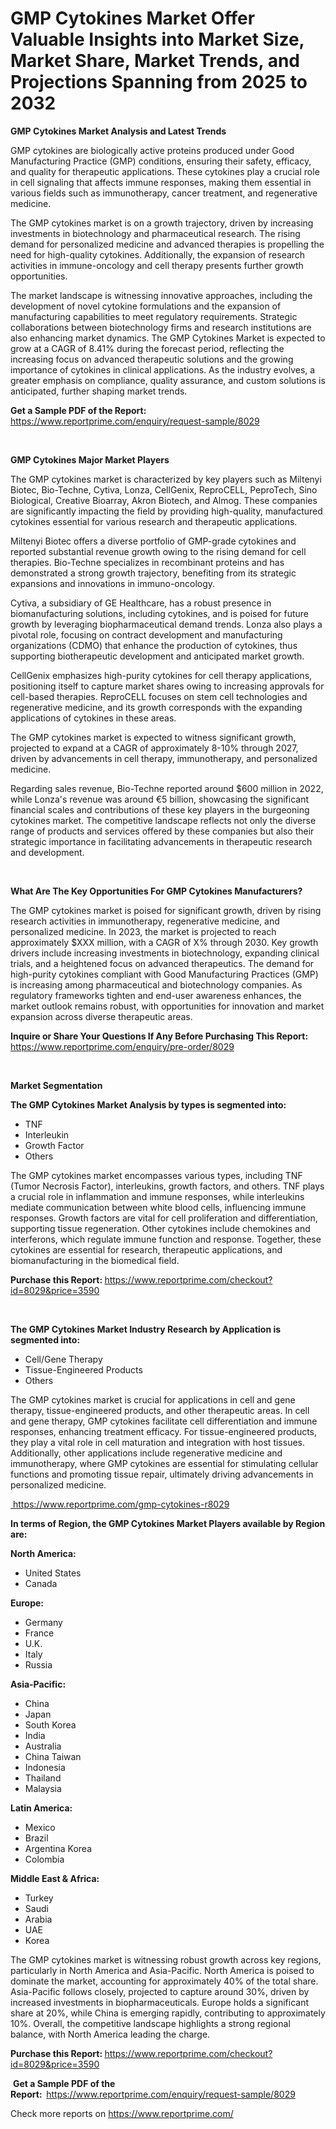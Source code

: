 <p><h1>GMP Cytokines Market Offer Valuable Insights into Market Size, Market Share, Market Trends, and Projections Spanning from 2025 to 2032</h1></p><p><strong>GMP Cytokines Market Analysis and Latest Trends</strong></p>
<p><p>GMP cytokines are biologically active proteins produced under Good Manufacturing Practice (GMP) conditions, ensuring their safety, efficacy, and quality for therapeutic applications. These cytokines play a crucial role in cell signaling that affects immune responses, making them essential in various fields such as immunotherapy, cancer treatment, and regenerative medicine.</p><p>The GMP cytokines market is on a growth trajectory, driven by increasing investments in biotechnology and pharmaceutical research. The rising demand for personalized medicine and advanced therapies is propelling the need for high-quality cytokines. Additionally, the expansion of research activities in immune-oncology and cell therapy presents further growth opportunities.</p><p>The market landscape is witnessing innovative approaches, including the development of novel cytokine formulations and the expansion of manufacturing capabilities to meet regulatory requirements. Strategic collaborations between biotechnology firms and research institutions are also enhancing market dynamics. The GMP Cytokines Market is expected to grow at a CAGR of 8.41% during the forecast period, reflecting the increasing focus on advanced therapeutic solutions and the growing importance of cytokines in clinical applications. As the industry evolves, a greater emphasis on compliance, quality assurance, and custom solutions is anticipated, further shaping market trends.</p></p>
<p><strong>Get a Sample PDF of the Report:&nbsp;</strong> <a href="https://www.reportprime.com/enquiry/request-sample/8029?utm_campaign=3126&utm_medium=2&utm_source=Github&utm_content=ia&utm_term=19032025&utm_id=gmp-cytokines">https://www.reportprime.com/enquiry/request-sample/8029</a></p>
<p>&nbsp;</p>
<p><strong>GMP Cytokines Major Market Players</strong></p>
<p><p>The GMP cytokines market is characterized by key players such as Miltenyi Biotec, Bio-Techne, Cytiva, Lonza, CellGenix, ReproCELL, PeproTech, Sino Biological, Creative Bioarray, Akron Biotech, and Almog. These companies are significantly impacting the field by providing high-quality, manufactured cytokines essential for various research and therapeutic applications.</p><p>Miltenyi Biotec offers a diverse portfolio of GMP-grade cytokines and reported substantial revenue growth owing to the rising demand for cell therapies. Bio-Techne specializes in recombinant proteins and has demonstrated a strong growth trajectory, benefiting from its strategic expansions and innovations in immuno-oncology.</p><p>Cytiva, a subsidiary of GE Healthcare, has a robust presence in biomanufacturing solutions, including cytokines, and is poised for future growth by leveraging biopharmaceutical demand trends. Lonza also plays a pivotal role, focusing on contract development and manufacturing organizations (CDMO) that enhance the production of cytokines, thus supporting biotherapeutic development and anticipated market growth.</p><p>CellGenix emphasizes high-purity cytokines for cell therapy applications, positioning itself to capture market shares owing to increasing approvals for cell-based therapies. ReproCELL focuses on stem cell technologies and regenerative medicine, and its growth corresponds with the expanding applications of cytokines in these areas.</p><p>The GMP cytokines market is expected to witness significant growth, projected to expand at a CAGR of approximately 8-10% through 2027, driven by advancements in cell therapy, immunotherapy, and personalized medicine.</p><p>Regarding sales revenue, Bio-Techne reported around $600 million in 2022, while Lonza's revenue was around €5 billion, showcasing the significant financial scales and contributions of these key players in the burgeoning cytokines market. The competitive landscape reflects not only the diverse range of products and services offered by these companies but also their strategic importance in facilitating advancements in therapeutic research and development.</p></p>
<p>&nbsp;</p>
<p><strong>What Are The Key Opportunities For GMP Cytokines Manufacturers?</strong></p>
<p><p>The GMP cytokines market is poised for significant growth, driven by rising research activities in immunotherapy, regenerative medicine, and personalized medicine. In 2023, the market is projected to reach approximately $XXX million, with a CAGR of X% through 2030. Key growth drivers include increasing investments in biotechnology, expanding clinical trials, and a heightened focus on advanced therapeutics. The demand for high-purity cytokines compliant with Good Manufacturing Practices (GMP) is increasing among pharmaceutical and biotechnology companies. As regulatory frameworks tighten and end-user awareness enhances, the market outlook remains robust, with opportunities for innovation and market expansion across diverse therapeutic areas.</p></p>
<p><strong>Inquire or Share Your Questions If Any Before Purchasing This Report:</strong> <a href="https://www.reportprime.com/enquiry/pre-order/8029?utm_campaign=3126&utm_medium=2&utm_source=Github&utm_content=ia&utm_term=19032025&utm_id=gmp-cytokines">https://www.reportprime.com/enquiry/pre-order/8029</a></p>
<p>&nbsp;</p>
<p><strong>Market Segmentation</strong></p>
<p><strong>The GMP Cytokines Market Analysis by types is segmented into:</strong></p>
<p><ul><li>TNF</li><li>Interleukin</li><li>Growth Factor</li><li>Others</li></ul></p>
<p><p>The GMP cytokines market encompasses various types, including TNF (Tumor Necrosis Factor), interleukins, growth factors, and others. TNF plays a crucial role in inflammation and immune responses, while interleukins mediate communication between white blood cells, influencing immune responses. Growth factors are vital for cell proliferation and differentiation, supporting tissue regeneration. Other cytokines include chemokines and interferons, which regulate immune function and response. Together, these cytokines are essential for research, therapeutic applications, and biomanufacturing in the biomedical field.</p></p>
<p><strong>Purchase this Report:&nbsp;</strong><a href="https://www.reportprime.com/checkout?id=8029&price=3590&utm_campaign=3126&utm_medium=2&utm_source=Github&utm_content=ia&utm_term=19032025&utm_id=gmp-cytokines">https://www.reportprime.com/checkout?id=8029&price=3590</a></p>
<p>&nbsp;</p>
<p><strong>The GMP Cytokines Market Industry Research by Application is segmented into:</strong></p>
<p><ul><li>Cell/Gene Therapy</li><li>Tissue-Engineered Products</li><li>Others</li></ul></p>
<p><p>The GMP cytokines market is crucial for applications in cell and gene therapy, tissue-engineered products, and other therapeutic areas. In cell and gene therapy, GMP cytokines facilitate cell differentiation and immune responses, enhancing treatment efficacy. For tissue-engineered products, they play a vital role in cell maturation and integration with host tissues. Additionally, other applications include regenerative medicine and immunotherapy, where GMP cytokines are essential for stimulating cellular functions and promoting tissue repair, ultimately driving advancements in personalized medicine.</p></p>
<p><a href="https://www.reportprime.com/gmp-cytokines-r8029?utm_campaign=3126&utm_medium=2&utm_source=Github&utm_content=ia&utm_term=19032025&utm_id=gmp-cytokines">&nbsp;https://www.reportprime.com/gmp-cytokines-r8029</a></p>
<p><strong>In terms of Region, the GMP Cytokines Market Players available by Region are:</strong></p>
<p>
    <p> <strong> North America: </strong>
        <ul>
            <li>United States</li>
            <li>Canada</li>
        </ul>
        </p> 
    <p> <strong> Europe: </strong>
        <ul>
            <li>Germany</li>
            <li>France</li>
            <li>U.K.</li>
            <li>Italy</li>
            <li>Russia</li>
        </ul>
        </p> 
    <p> <strong> Asia-Pacific: </strong>
        <ul>
            <li>China</li>
            <li>Japan</li>
            <li>South Korea</li>
            <li>India</li>
            <li>Australia</li>
            <li>China Taiwan</li>
            <li>Indonesia</li>
            <li>Thailand</li>
            <li>Malaysia</li>
        </ul>
        </p> 
    <p> <strong> Latin America: </strong>
        <ul>
            <li>Mexico</li>
            <li>Brazil</li>
            <li>Argentina Korea</li>
            <li>Colombia</li>
        </ul>
        </p> 
    <p> <strong> Middle East & Africa: </strong>
        <ul>
            <li>Turkey</li>
            <li>Saudi</li>
            <li>Arabia</li>
            <li>UAE</li>
            <li>Korea</li>
        </ul>
    </p>
    </p>
<p><p>The GMP cytokines market is witnessing robust growth across key regions, particularly in North America and Asia-Pacific. North America is poised to dominate the market, accounting for approximately 40% of the total share. Asia-Pacific follows closely, projected to capture around 30%, driven by increased investments in biopharmaceuticals. Europe holds a significant share at 20%, while China is emerging rapidly, contributing to approximately 10%. Overall, the competitive landscape highlights a strong regional balance, with North America leading the charge.</p></p>
<p><strong>Purchase this Report: </strong><a href="https://www.reportprime.com/checkout?id=8029&price=3590&utm_campaign=3126&utm_medium=2&utm_source=Github&utm_content=ia&utm_term=19032025&utm_id=gmp-cytokines">https://www.reportprime.com/checkout?id=8029&price=3590</a></p>
<p>&nbsp;<strong>Get a Sample PDF of the Report:&nbsp;&nbsp;</strong><a href="https://www.reportprime.com/enquiry/request-sample/8029?utm_campaign=3126&utm_medium=2&utm_source=Github&utm_content=ia&utm_term=19032025&utm_id=gmp-cytokines">https://www.reportprime.com/enquiry/request-sample/8029</a></p>
<p><strong></strong></p>
<p>Check more reports on <a href="https://www.reportprime.com/?utm_campaign=3126&utm_medium=2&utm_source=Github&utm_content=ia&utm_term=19032025&utm_id=gmp-cytokines">https://www.reportprime.com/</a></p>